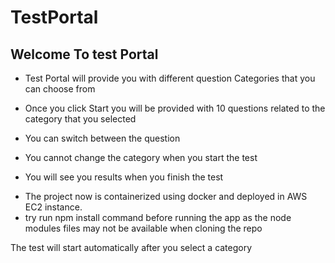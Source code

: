 # TestPortal


## Welcome To test Portal

- Test Portal will provide you with different question Categories that you can choose from

- Once you click Start you will be provided with 10 questions related to the category that you selected

- You can switch between the question

- You cannot change the category when you start the test

- You will see you results when you finish the test

* The project now is containerized using docker and deployed in AWS EC2 instance.
* try run npm install command before running the app as the node modules files may not be available when cloning the repo


The test will start automatically after you select a category